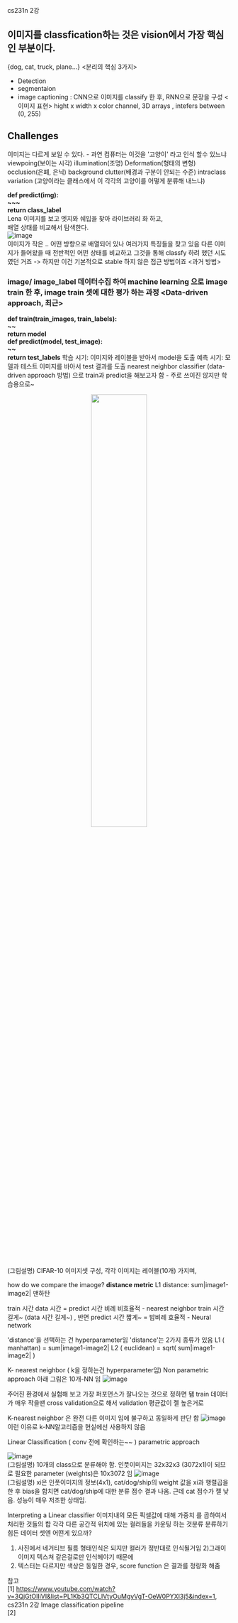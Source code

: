 cs231n 2강
 
## 이미지를 classfication하는 것은 vision에서 가장 핵심인 부분이다. 
{dog, cat, truck, plane...}
<분리의 핵심 3가지>
- Detection
- segmentaion
- image captioning : CNN으로 이미지를 classify 한 후, RNN으로 문장을 구성
<이미지 표현>
hight x width x color channel, 3D arrays , intefers between (0, 255)

## Challenges 
이미지는 다르게 보일 수 있다. - 과연 컴퓨터는 이것을 '고양이' 라고 인식 할수 있느냐
viewpoing(보이는 시각)
illumination(조명)
Deformation(형태의 변형)
occlusion(은폐, 은닉) 
background clutter(배경과 구분이 안되는 수준)
intraclass variation (고양이라는 클래스에서 이 각각의 고양이를 어떻게 분류해 내느냐)

**def predict(img):  
      ~~~  
     return class_label**  
Lena 이미지를 보고 엣지와 쉐입을 찾아 라이브러리 화 하고,  
배열 상태를 비교해서 탐색한다.  
![image](https://user-images.githubusercontent.com/56099627/70787428-f4c2d100-1dd1-11ea-98e0-5bb32d7dd531.png)  
이미지가 작은 .. 어떤 방향으로 배열되어 있나 여러가지 특징들을 찾고 있음
다른 이미지가 들어왔을 때 전반적인 어떤 상태를 비교하고 그것을 통해 classfy 하려 했던 시도 였던 거죠
-> 하지만 이건 기본적으로 stable 하지 않은 접근 방법이죠 <과거 방법>

### image/ image_label 데이터수집 하여 machine learning 으로 image train 한 후, image train 셋에 대한 평가 하는 과정 <Data-driven approach, 최근>
**def train(train_images, train_labels):  
      ~~  
      return model  
def predict(model, test_image):  
    ~~  
    return test_labels**
학습 시기: 이미지와 레이블을 받아서 model을 도출
예측 시기: 모델과 테스트 이미지를 바아서 test 결과를 도출
nearest neighbor classifier (data-driven approach 방법) 으로 train과 predict을 해보고자 함 - 주로 쓰이진 않지만 학습용으로~
<p align="center"><img width="50%" src="https://user-images.githubusercontent.com/56099627/70788138-939bfd00-1dd3-11ea-93b1-aa231d9d84a6.png" /></p>  
(그림설명) CIFAR-10 이미지셋 구성, 각각 이미지는 레이블(10개) 가지며,

how do we compare the imaoge? **distance metric**
L1 distance: sum|image1-image2| 맨하탄 

train 시간 data 시간 = predict 시간 비례 비효율적 - nearest neighbor
train 시간 길게~ (data 시간 길게~) , 반면 predict 시간 짧게~  = 밥비례 효율적 - Neural network 

'distance'을 선택하는 건 hyperparameter임
'distance'는 2가지 종류가 있음
L1 ( manhattan) = sum|image1-image2|
L2 ( euclidean) = sqrt( sum|image1-image2| )

K- nearest neighbor ( k을 정하는건 hyperparameter임)
Non parametric approach
아래 그림은 10개-NN 임
![image](https://user-images.githubusercontent.com/56099627/70777567-77905f80-1dc3-11ea-9d66-02bc2d6f748e.png)  

주어진 환경에서 실험해 보고 가장 퍼포먼스가 잘나오는 것으로 정하면 됌
train 데이터가 매우 작을땐 cross validation으로 해서 validation 평균값이 젤 높은거로 

K-nearest neighbor 은 완전 다른 이미지 임에 불구하고 동일하게 판단 함
![image](https://user-images.githubusercontent.com/56099627/70778186-0782d900-1dc5-11ea-8157-09f2cce2bd2f.png)  
이런 이유로 k-NN알고리즘을 현실에선 사용하지 않음

Linear Classification
( conv 전에 확인하는~~ )
parametric approach 

![image](https://user-images.githubusercontent.com/56099627/70778672-22098200-1dc6-11ea-9922-fb2f849f579c.png)  
(그림설명) 10개의 class으로 분류해야 함. 인풋이미지는 32x32x3 (3072x1)이 되므로 필요한 parameter (weights)은 10x3072 임 
![image](https://user-images.githubusercontent.com/56099627/70779795-e7084e00-1dc7-11ea-92de-7ae05ba472db.png)  
(그림설명) xi은 인풋이미지의 정보(4x1), cat/dog/ship의 weight 값을 xi과 행렬곱을 한 후 bias을 합치면 cat/dog/ship에 대한 분류 점수 결과 나옴. 근데 cat 점수가 젤 낮음. 성능이 매우 저조한 상태임.

Interpreting a Linear classifier
이미지내의 모든 픽셀값에 대해 가중치 를 곱하여서 처리한 것들의 합
각각 다른 공간적 위치에 있는 컬러들을 카운팅 하는 것분류
분류하기 힘든 데이터 셋엔 어떤게 있으까?
1) 사진에서 네거티브 필름 형태인식은 되지만 컬러가 정반대로 인식될거임
2)그래이 이미지 텍스쳐 같은걸로만 인식헤야기 때문에
21) 텍스터는 다르지만 색상은 동일한 경우,
score function 은 결과를 정량화 해줌

참고  
[1] https://www.youtube.com/watch?v=3QjGtOlIiVI&list=PL1Kb3QTCLIVtyOuMgyVgT-OeW0PYXl3j5&index=1, cs231n 2강 Image classification pipeline  
[2] 
